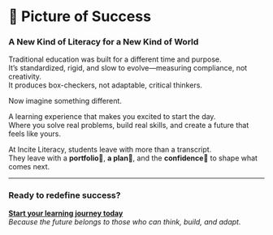 # 🔮 Picture of Success 
<!-- toc -->
### A New Kind of Literacy for a New Kind of World

Traditional education was built for a different time and purpose.  
It’s standardized, rigid, and slow to evolve—measuring compliance, not creativity.  
It produces box-checkers, not adaptable, critical thinkers.

Now imagine something different. 

A learning experience that makes you excited to start the day.  
Where you solve real problems, build real skills, and create a future that feels like yours.

At Incite Literacy, students leave with more than a transcript.  
They leave with a **portfolio**📂, **a plan**🧭, and the **confidence🚀** to shape what comes next.

---
### **Ready to redefine success?**

[**Start your learning journey today**](#)  
*Because the future belongs to those who can think, build, and adapt.*











